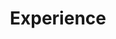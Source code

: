 ---
layout: page
permalink: /experience/
title: Experience
description: Highlights of my research, internships, and academic activities.
nav: true
nav_order: 1
---